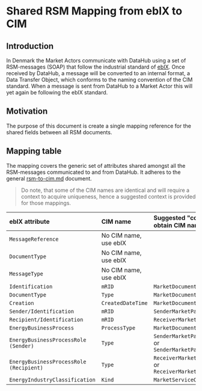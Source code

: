 # Shared RSM Mapping from ebIX to CIM

## Introduction

In Denmark the Market Actors communicate with DataHub using a set of RSM-messages (SOAP) that follow the industrial standard of [ebIX](https://www.ebix.org/). Once received by DataHub, a message will be converted to an internal format, a Data Transfer Object, which conforms to the naming convention of the CIM standard. When a message is sent from DataHub to a Market Actor this will yet again be following the ebIX standard.

## Motivation

The purpose of this document is create a single mapping reference for the shared fields between all RSM documents.

## Mapping table

The mapping covers the generic set of attributes shared amongst all the RSM-messages communicated to and from DataHub. It adheres to the general [rsm-to-cim.md](https://github.com/Energinet-DataHub/geh-charges/blob/main/docs/document-type-mappings/rsm-to-cim.md) document.

> Do note, that some of the CIM names are identical and will require a context to acquire uniqueness, hence a suggested context is provided for those mappings.

| **ebIX attribute**|**CIM name**| **Suggested "context" if needed to obtain CIM name uniqueness** | **CIM path** |
|:-|:-|:-|:-|
| `MessageReference` | No CIM name, use ebIX |||
| `DocumentType` | No CIM name, use ebIX |||
| `MessageType` | No CIM name, use ebIX |||
| `Identification` | `mRID` | `MarketDocument` | `MarketDocument/mRID` |
| `DocumentType` | `Type` | `MarketDocument` | `MarketDocument/Type` |
| `Creation` | `CreatedDateTime` | `MarketDocument` | `MarketDocument/CreatedDateTime` |
| `Sender/Identification` | `mRID` | `SenderMarketParticipant` | `MarketDocument/Sender_MarketParticipant/mRID` |
| `Recipient/Identification` | `mRID` | `ReceiverMarketParticipant` | `MarketDocument/Receiver_MarketParticipant/mRID` |
| `EnergyBusinessProcess` | `ProcessType` | `MarketDocument` | `MarketDocument/Process/ProcessType` |
| `EnergyBusinessProcessRole (Sender)` | `Type` | `SenderMarketParticipant`<br>or `SenderMarketParticipant_(MarketRole)` | `MarketDocument/Sender_MarketParticipant/MarketRole/Type` |
| `EnergyBusinessProcessRole (Recipient)` | `Type` | `ReceiverMarketParticipant`<br>or `ReceiverMarketParticipant_(MarketRole)` | `MarketDocument/Receiver_MarketParticipant/MarketRole/Type` |
| `EnergyIndustryClassification` | `Kind` | `MarketServiceCategory` | `MarketDocument/Market_ServiceCategory/Kind` |
